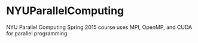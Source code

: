 # NYUParallelComputing

NYU Parallel Computing Spring 2015 course uses MPI, OpenMP, and CUDA for parallel programming.
